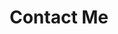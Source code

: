 ---
layout: feedback
title: Contact Me
headline: Contact me
description: "Contact me or let me know anything you need. Do you want to hire me for something else, or do you want to talk about something specific? Let's talk." # work related
permalink: /contact_me
slug: contact_me
type_slug: feedback
header_image: "/uploads/header-image-feedback.jpg"

# <h1>Jekyll Contact Forms | Recommended As Per Jekyll Page Below</h1>
# <h3>https://jekyllthemes.io/resources/jekyll-contact-forms/</h3>

# <h1>Jekyll Contact Forms | Recommended As Per A Forum About Contact Using Jekyll</h1>
# <h3>https://formspree.io/</h3>
# <h3>http://www.enformed.io/</h3>
# <h3>https://getsimpleform.com/</h3>
# <h3>https://www.wufoo.com/</h3>
# <h3>https://formkeep.com/</h3>
---
